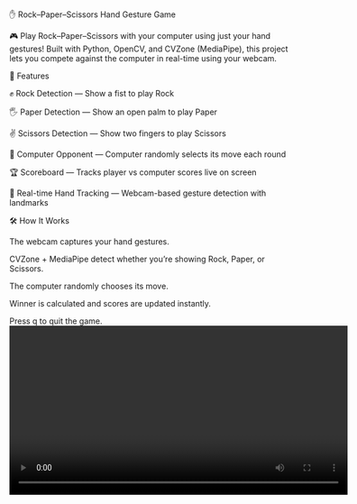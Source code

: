 ✋ Rock–Paper–Scissors Hand Gesture Game

🎮 Play Rock–Paper–Scissors with your computer using just your hand gestures!
Built with Python, OpenCV, and CVZone (MediaPipe), this project lets you compete against the computer in real-time using your webcam.

🚀 Features

✊ Rock Detection — Show a fist to play Rock

🖐️ Paper Detection — Show an open palm to play Paper

✌️ Scissors Detection — Show two fingers to play Scissors

🤖 Computer Opponent — Computer randomly selects its move each round

🏆 Scoreboard — Tracks player vs computer scores live on screen

🎥 Real-time Hand Tracking — Webcam-based gesture detection with landmarks

🛠️ How It Works

The webcam captures your hand gestures.

CVZone + MediaPipe detect whether you’re showing Rock, Paper, or Scissors.

The computer randomly chooses its move.

Winner is calculated and scores are updated instantly.

Press q to quit the game.
<video width="600" controls>
  <source src=""C:\Users\palla\OneDrive\Documents\Project\RPS gesture.mp4"" type="video/mp4">
  Your browser does not support the video tag.
</video>



